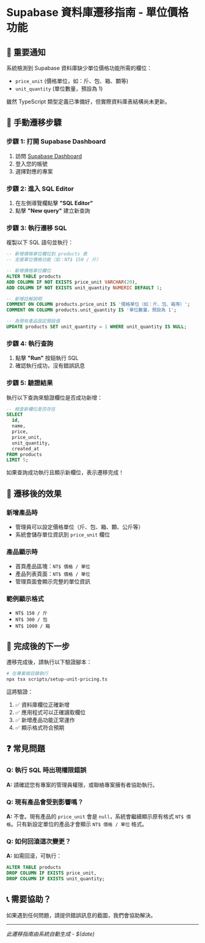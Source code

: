 # Supabase 資料庫遷移指南 - 單位價格功能

## 🚨 重要通知
系統檢測到 Supabase 資料庫缺少單位價格功能所需的欄位：
- `price_unit` (價格單位，如：斤、包、箱、顆等)
- `unit_quantity` (單位數量，預設為 1)

雖然 TypeScript 類型定義已準備好，但實際資料庫表結構尚未更新。

## 🔧 手動遷移步驟

### 步驟 1: 打開 Supabase Dashboard
1. 訪問 [Supabase Dashboard](https://app.supabase.com/)
2. 登入您的帳號
3. 選擇對應的專案

### 步驟 2: 進入 SQL Editor
1. 在左側導覽欄點擊 **"SQL Editor"**
2. 點擊 **"New query"** 建立新查詢

### 步驟 3: 執行遷移 SQL
複製以下 SQL 語句並執行：

```sql
-- 新增價格單位欄位到 products 表
-- 支援單位價格功能（如：NT$ 150 / 斤）

-- 新增價格單位欄位
ALTER TABLE products 
ADD COLUMN IF NOT EXISTS price_unit VARCHAR(20),
ADD COLUMN IF NOT EXISTS unit_quantity NUMERIC DEFAULT 1;

-- 新增註解說明
COMMENT ON COLUMN products.price_unit IS '價格單位（如：斤、包、箱等）';
COMMENT ON COLUMN products.unit_quantity IS '單位數量，預設為 1';

-- 為現有產品設定預設值
UPDATE products SET unit_quantity = 1 WHERE unit_quantity IS NULL;
```

### 步驟 4: 執行查詢
1. 點擊 **"Run"** 按鈕執行 SQL
2. 確認執行成功，沒有錯誤訊息

### 步驟 5: 驗證結果
執行以下查詢來驗證欄位是否成功新增：

```sql
-- 檢查新欄位是否存在
SELECT 
  id, 
  name, 
  price, 
  price_unit, 
  unit_quantity,
  created_at
FROM products 
LIMIT 5;
```

如果查詢成功執行且顯示新欄位，表示遷移完成！

## 🎯 遷移後的效果

### 新增產品時
- 管理員可以設定價格單位（斤、包、箱、顆、公斤等）
- 系統會儲存單位資訊到 `price_unit` 欄位

### 產品顯示時
- 首頁產品區塊：`NT$ 價格 / 單位`
- 產品列表頁面：`NT$ 價格 / 單位`
- 管理頁面會顯示完整的單位資訊

### 範例顯示格式
- `NT$ 150 / 斤`
- `NT$ 300 / 包`
- `NT$ 1000 / 箱`

## 🔄 完成後的下一步

遷移完成後，請執行以下驗證腳本：

```bash
# 在專案根目錄執行
npx tsx scripts/setup-unit-pricing.ts
```

這將驗證：
1. ✅ 資料庫欄位正確新增
2. ✅ 應用程式可以正確讀取欄位
3. ✅ 新增產品功能正常運作
4. ✅ 顯示格式符合預期

## ❓ 常見問題

### Q: 執行 SQL 時出現權限錯誤
**A:** 請確認您有專案的管理員權限，或聯絡專案擁有者協助執行。

### Q: 現有產品會受到影響嗎？
**A:** 不會。現有產品的 `price_unit` 會是 `null`，系統會繼續顯示原有格式 `NT$ 價格`。只有新設定單位的產品才會顯示 `NT$ 價格 / 單位` 格式。

### Q: 如何回滾這次變更？
**A:** 如需回滾，可執行：
```sql
ALTER TABLE products 
DROP COLUMN IF EXISTS price_unit,
DROP COLUMN IF EXISTS unit_quantity;
```

## 📞 需要協助？
如果遇到任何問題，請提供錯誤訊息的截圖，我們會協助解決。

---
*此遷移指南由系統自動生成 - $(date)*